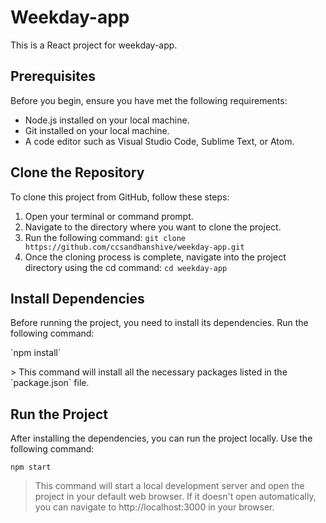 # Weekday-app

This is a React project for weekday-app.

## Prerequisites

Before you begin, ensure you have met the following requirements:

- Node.js installed on your local machine.
- Git installed on your local machine.
- A code editor such as Visual Studio Code, Sublime Text, or Atom.

## Clone the Repository

To clone this project from GitHub, follow these steps:

1. Open your terminal or command prompt.
2. Navigate to the directory where you want to clone the project.
3. Run the following command:
    `git clone https://github.com/ccsandhanshive/weekday-app.git`
4. Once the cloning process is complete, navigate into the project directory using the cd command:
    `cd weekday-app`
## Install Dependencies

Before running the project, you need to install its dependencies. Run the following command:
   <p> `npm install` <p>
> This command will install all the necessary packages listed in the `package.json` file.

## Run the Project

After installing the dependencies, you can run the project locally. Use the following command:
    <p>`npm start`</p>
> This command will start a local development server and open the project in your default web browser. If it doesn't open automatically, you can navigate to http://localhost:3000 in your browser.
    